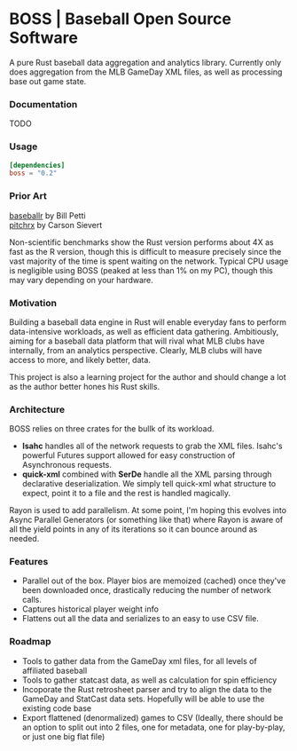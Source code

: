 BOSS | Baseball Open Source Software
===

A pure Rust baseball data aggregation and analytics library. 
Currently only does aggregation from the MLB GameDay XML files, as well as processing base out game state.

### Documentation

TODO

### Usage

```toml
[dependencies]
boss = "0.2"
```
### Prior Art

[baseballr](https://github.com/BillPetti/baseballr) by Bill Petti<br>
[pitchrx](https://github.com/cpsievert/pitchRx) by Carson Sievert

Non-scientific benchmarks show the Rust version performs about 4X as fast as the R version, though this is difficult to measure precisely since the vast majority of the time is spent waiting on the network. Typical CPU usage is negligible using BOSS (peaked at less than 1% on my PC), though this may vary depending on your hardware.

### Motivation

Building a baseball data engine in Rust will enable everyday fans to perform data-intensive workloads, as well as efficient data gathering. Ambitiously, aiming for a baseball data platform that will rival what MLB clubs have internally, from an analytics perspective. Clearly, MLB clubs will have access to more, and likely better, data.

This project is also a learning project for the author and should change a lot as the author better hones his Rust skills.

### Architecture
BOSS relies on three crates for the bullk of its workload. <br>
* <b>Isahc</b> handles all of the network requests to grab the XML files. Isahc's powerful Futures support allowed for easy construction of Asynchronous requests.
* <b>quick-xml</b> combined with <b>SerDe</b> handle all the XML parsing through declarative deserialization. We simply tell quick-xml what structure to expect, point it to a file and the rest is handled magically.

Rayon is used to add parallelism. At some point, I'm hoping this evolves into Async Parallel Generators (or something like that) where Rayon is aware of all the yield points in any of its iterations so it can bounce around as needed.

### Features
* Parallel out of the box. Player bios are memoized (cached) once they've been downloaded once, drastically reducing the number of network calls.
* Captures historical player weight info
* Flattens out all the data and serializes to an easy to use CSV file.

### Roadmap

* Tools to gather data from the GameDay xml files, for all levels of affiliated baseball
* Tools to gather statcast data, as well as calculation for spin efficiency
* Incoporate the Rust retrosheet parser and try to align the data to the GameDay and StatCast data sets. Hopefully will be able to use the existing code base
* Export flattened (denormalized) games to CSV (Ideally, there should be an option to split out into 2 files, one for metadata, one for play-by-play, or just one big flat file)